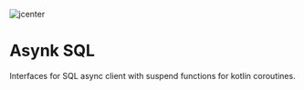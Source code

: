 ![jcenter](https://img.shields.io/badge/_jcenter_-0.0.0.10-6688ff.png?style=flat)
# Asynk SQL
Interfaces for SQL async client with suspend functions for kotlin coroutines.                                                                                             